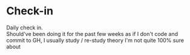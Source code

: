 # Check-in     
Daily check in.         
Should've been doing it for the past few weeks as if I don't code and commit to GH, I usually study / re-study theory I'm not quite 100% sure about
    
  
  
  
 
  
  
